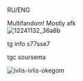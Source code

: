 RU/ENG                   

Multifandom! Mostly afk               
![12241132_36a8b](https://github.com/user-attachments/assets/ace4f633-d17b-46a8-b2b1-954fc502b404)

tg info s77sse7

tgc soursema                                              



![ivlis-ivlis-okegom](https://github.com/user-attachments/assets/6af904c1-ee70-4165-9fc9-837388cd98e3)





























<!---
SemaSour/SemaSour is a ✨ special ✨ repository because its `README.md` (this file) appears on your GitHub profile.
You can click the Preview link to take a look at your changes.
--->
